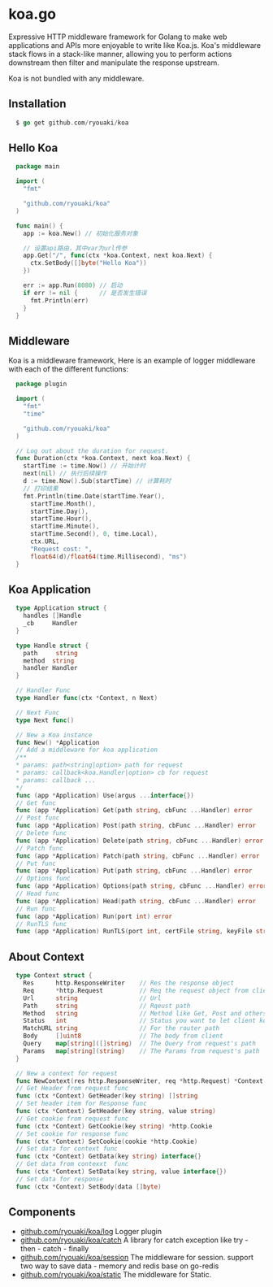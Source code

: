 # koa.go
Expressive HTTP middleware framework for Golang to make web applications and APIs more enjoyable to write like Koa.js. Koa's middleware stack flows in a stack-like manner, allowing you to perform actions downstream then filter and manipulate the response upstream.

Koa is not bundled with any middleware.

## Installation
```go
  $ go get github.com/ryouaki/koa
```

## Hello Koa
```go
  package main

  import (
    "fmt"

    "github.com/ryouaki/koa"
  )

  func main() {
    app := koa.New() // 初始化服务对象

    // 设置api路由，其中var为url传参
    app.Get("/", func(ctx *koa.Context, next koa.Next) {
      ctx.SetBody([]byte("Hello Koa"))
    })

    err := app.Run(8080) // 启动
    if err != nil {      // 是否发生错误
      fmt.Println(err)
    }
  }
```

## Middleware
Koa is a middleware framework, Here is an example of logger middleware with each of the different functions:

```go
  package plugin

  import (
    "fmt"
    "time"

    "github.com/ryouaki/koa"
  )

  // Log out about the duration for request.
  func Duration(ctx *koa.Context, next koa.Next) {
    startTime := time.Now() // 开始计时
    next(nil) // 执行后续操作
    d := time.Now().Sub(startTime) // 计算耗时
    // 打印结果
    fmt.Println(time.Date(startTime.Year(),
      startTime.Month(),
      startTime.Day(),
      startTime.Hour(),
      startTime.Minute(),
      startTime.Second(), 0, time.Local),
      ctx.URL,
      "Request cost: ",
      float64(d)/float64(time.Millisecond), "ms")
  }
```




## Koa Application
```go
  type Application struct {
    handles []Handle
    _cb     Handler
  }

  type Handle struct {
    path     string
    method  string
    handler Handler
  }

  // Handler Func
  type Handler func(ctx *Context, n Next)

  // Next Func
  type Next func()

  // New a Koa instance
  func New() *Application
  // Add a middleware for koa application
  /**
  * params: path<string|option> path for request
  * params: callback<koa.Handler|option> cb for request
  * params: callback ...
  */
  func (app *Application) Use(argus ...interface{})
  // Get func
  func (app *Application) Get(path string, cbFunc ...Handler) error
  // Post func
  func (app *Application) Post(path string, cbFunc ...Handler) error
  // Delete func
  func (app *Application) Delete(path string, cbFunc ...Handler) error
  // Patch func
  func (app *Application) Patch(path string, cbFunc ...Handler) error 
  // Put func
  func (app *Application) Put(path string, cbFunc ...Handler) error
  // Options func
  func (app *Application) Options(path string, cbFunc ...Handler) error
  // Head func
  func (app *Application) Head(path string, cbFunc ...Handler) error
  // Run func
  func (app *Application) Run(port int) error 
  // RunTLS func
  func (app *Application) RunTLS(port int, certFile string, keyFile string) error 
```

## About Context
```go
  type Context struct {
    Res      http.ResponseWriter    // Res the response object
    Req      *http.Request          // Req the request object from client
    Url      string                 // Url
    Path     string                 // Rqeust path
    Method   string                 // Method like Get, Post and others
    Status   int                    // Status you want to let client konw for the request
    MatchURL string                 // For the router path
    Body     []uint8                // The body from client
    Query    map[string]([]string)  // The Query from request's path
    Params   map[string](string)    // The Params from request's path
  }

  // New a context for request
  func NewContext(res http.ResponseWriter, req *http.Request) *Context
  // Get Header from request func
  func (ctx *Context) GetHeader(key string) []string 
  // Set header item for Response func
  func (ctx *Context) SetHeader(key string, value string)
  // Get cookie from request func
  func (ctx *Context) GetCookie(key string) *http.Cookie
  // Set cookie for response func
  func (ctx *Context) SetCookie(cookie *http.Cookie)
  // Set data for context func
  func (ctx *Context) GetData(key string) interface{}
  // Get data from contexxt  func
  func (ctx *Context) SetData(key string, value interface{})
  // Set data for response
  func (ctx *Context) SetBody(data []byte)
```

## Components
- [github.com/ryouaki/koa/log](https://github.com/ryouaki/koa/blob/main/log/log.md) Logger plugin
- [github.com/ryouaki/koa/catch](https://github.com/ryouaki/koa/blob/main/catch/catch.md) A library for catch exception like try - then - catch - finally
- [github.com/ryouaki/koa/session](https://github.com/ryouaki/koa/blob/main/session/session.md) The middleware for session. support two way to save data - memory and redis base on go-redis
- [github.com/ryouaki/koa/static](https://github.com/ryouaki/koa/blob/main/static/static.md) The middleware for Static.
